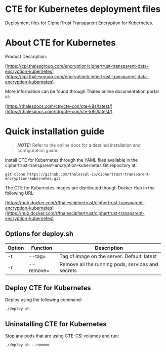 # CTE for Kubernetes deployment files

Deployment files for CipherTrust Transparent Encryption for Kubernetes.

# About CTE for Kubernetes

Product Description:

[https://cpl.thalesgroup.com/encryption/ciphertrust-transparent-data-encryption-kubernetes](https://cpl.thalesgroup.com/encryption/ciphertrust-transparent-data-encryption-kubernetes)

More information can be found through Thales online documentation portal at:

[https://thalesdocs.com/ctp/cte-con/cte-k8s/latest/](https://thalesdocs.com/ctp/cte-con/cte-k8s/latest/)

# Quick installation guide
> **_NOTE:_**  Refer to the online docs for a detailed installation and configuration guide.

Install CTE for Kubernetes through the YAML files available in the
ciphertrust-transparent-encryption-kubernetes Git repository at:

`git clone https://github.com/thalescpl-io/ciphertrust-transparent-encryption-kubernetes.git`

The CTE for Kubernetes images are distributed though Docker Hub in the following
URL:

[https://hub.docker.com/r/thalesciphertrust/ciphertrust-transparent-encryption-kubernetes](https://hub.docker.com/r/thalesciphertrust/ciphertrust-transparent-encryption-kubernetes)

## Options for deploy.sh

|Option| Function| Description|
|------|---------|------------|
|-t|\--tag=| Tag of image on the server.  Default: latest|
|-r|\--remove=|Remove all the running pods, services and secrets|

## Deploy CTE for Kubernetes

Deploy using the following command:

``./deploy.sh``

## Uninstalling CTE for Kubernetes

Stop any pods that are using CTE-CSI volumes and run:

``./deploy.sh --remove``
